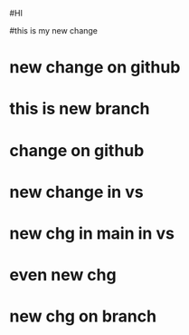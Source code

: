 #HI

#this is my new change
# new change on github
# this is new branch

# change on github

# new change in vs


# new chg in main in vs


# even new chg

# new chg on branch
